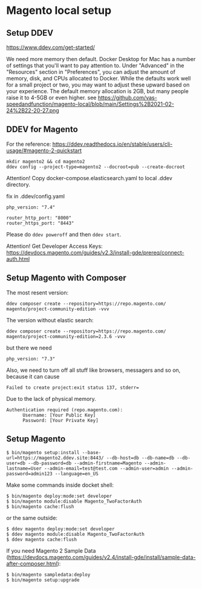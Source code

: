 # Magento local setup

## Setup DDEV

https://www.ddev.com/get-started/

We need more memory then default.
Docker Desktop for Mac has a number of settings that you'll want to pay attention to. Under "Advanced" in the "Resources" section in "Preferences", you can adjust the amount of memory, disk, and CPUs allocated to Docker. While the defaults work well for a small project or two, you may want to adjust these upward based on your experience. The default memory allocation is 2GB, but many people raise it to 4-5GB or even higher. 
see https://github.com/vas-speedandfunction/magento-local/blob/main/Settings%2B2021-02-24%2B22-20-27.png

## DDEV for Magento

For the reference: https://ddev.readthedocs.io/en/stable/users/cli-usage/#magento-2-quickstart

```
mkdir magento2 && cd magento2
ddev config --project-type=magento2 --docroot=pub --create-docroot
```
Attention! Copy docker-compose.elasticsearch.yaml to local .ddev directory.

fix in .ddev/config.yaml

```
php_version: "7.4"

router_http_port: "8000"
router_https_port: "8443"
```

Please do ```ddev poweroff``` and then ```ddev start```.

Attention! Get Developer Access Keys: https://devdocs.magento.com/guides/v2.3/install-gde/prereq/connect-auth.html

## Setup Magento with Composer

The most resent version:
```
ddev composer create --repository=https://repo.magento.com/ magento/project-community-edition -vvv
```
The version without elastic search:
```
ddev composer create --repository=https://repo.magento.com/ magento/project-community-edition=2.3.6 -vvv
```
but there we need 
```
php_version: "7.3"
```
Also, we need to turn off all stuff like browsers, messagers and so on,
because it can cause 
```
Failed to create project:exit status 137, stderr=
```
Due to the lack of physical memory. 

```
Authentication required (repo.magento.com):
      Username: [Your Public Key]
      Password: [Your Private Key]
```

## Setup Magento

```
$ bin/magento setup:install --base-url=https://magento2.ddev.site:8443/ --db-host=db --db-name=db --db-user=db --db-password=db --admin-firstname=Magento --admin-lastname=User --admin-email=test@test.com --admin-user=admin --admin-password=admin123 --language=en_US
```
Make some commands inside docket shell:

```
$ bin/magento deploy:mode:set developer
$ bin/magento module:disable Magento_TwoFactorAuth
$ bin/magento cache:flush
```
or the same outside:
```
$ ddev magento deploy:mode:set developer
$ ddev magento module:disable Magento_TwoFactorAuth
$ ddev magento cache:flush
```

If you need Magento 2 Sample Data (https://devdocs.magento.com/guides/v2.4/install-gde/install/sample-data-after-composer.html):

```
$ bin/magento sampledata:deploy
$ bin/magento setup:upgrade
```

